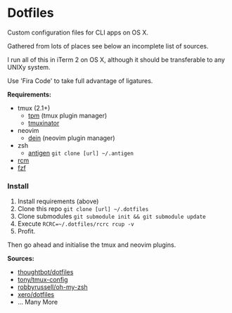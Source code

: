 # Dotfiles

Custom configuration files for CLI apps on OS X.

Gathered from lots of places see below an incomplete list of sources.

I run all of this in iTerm 2 on OS X, although it should be transferable to any
UNIXy system.

Use 'Fira Code' to take full advantage of ligatures.

**Requirements:**

- tmux (2.1+)
  - [tpm](https://github.com/tmux-plugins/tpm) (tmux plugin manager)
  - [tmuxinator](https://github.com/tmuxinator/tmuxinator)
- neovim
  - [dein](https://github.com/Shougo/dein.vim) (neovim plugin manager)
- zsh
  - [antigen](https://github.com/zsh-users/antigen) `git clone [url] ~/.antigen`
- [rcm](https://github.com/thoughtbot/rcm)
- [fzf](https://github.com/junegunn/fzf)

### Install

1. Install requirements (above)
2. Clone this repo `git clone [url] ~/.dotfiles`
3. Clone submodules `git submodule init && git submodule update`
4. Execute `RCRC=~/.dotfiles/rcrc rcup -v`
5. Profit.

Then go ahead and initialise the tmux and neovim plugins.

**Sources:**

- [thoughtbot/dotfiles](https://github.com/thoughtbot/dotfiles)
- [tony/tmux-config](https://github.com/tony/tmux-config)
- [robbyrussell/oh-my-zsh](https://github.com/tony/tmux-config)
- [xero/dotfiles](https://github.com/xero/dotfiles)
- ... Many More
